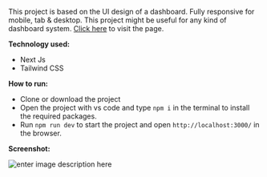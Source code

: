 This project is based on the UI design of a dashboard. Fully responsive for mobile, tab & desktop. This project might be useful for any kind of dashboard system. [Click here](https://starbucks-dashboard.vercel.app/) to visit the page.

**Technology used:** 
 - Next Js
 - Tailwind CSS

**How to run:**
 - Clone or download the project
 - Open the project with vs code and type `npm i` in the terminal to install the required packages. 
 - Run `npm run dev` to start the project and open `http://localhost:3000/` in the browser.

**Screenshot:**

![enter image description here](https://i.ibb.co/sbXyBWN/starbucks-dashboard-1.png)
